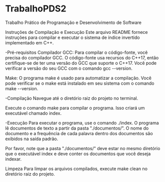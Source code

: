# TrabalhoPDS2
Trabalho Prático de Programação e Desenvolvimento de Software

Instruções de Compilação e Execução
Este arquivo README fornece instruções para compilar e executar o sistema de índice invertido implementado em C++.

-Pré-requisitos
Compilador GCC: Para compilar o código-fonte, você precisa do compilador GCC. O código-fonte usa recursos do C++17, então certifique-se de ter uma versão do GCC que suporte o C++17. Você pode verificar a versão do seu GCC com o comando gcc --version.

Make: O programa make é usado para automatizar a compilação. Você pode verificar se o make está instalado em seu sistema com o comando make --version.

-Compilação
Navegue até o diretório raiz do projeto no terminal.

Execute o comando make para compilar o programa. Isso criará um executável chamado index.

-Execução
Para executar o programa, use o comando ./index.
O programa lê documentos de texto a partir da pasta "./documentos/". O nome do documento e a frequência de cada palavra dentro dos documentos são exibidos na saída padrão.

Por favor, note que a pasta "./documentos/" deve estar no mesmo diretório que o executável index e deve conter os documentos que você deseja indexar.

Limpeza
Para limpar os arquivos compilados, execute make clean no diretório raiz do projeto.